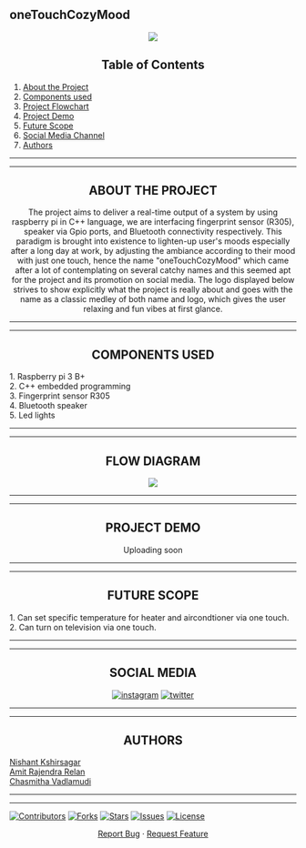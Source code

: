 ## oneTouchCozyMood

<div align="center">
 
 
 ![](https://github.com/Nishant-web/oneTouchCozyMood/blob/main/IMG_0050.jpeg)
 
 
 ## **Table of Contents**
 
 <div align="left">
  
 1. [About the Project](#about-the-project) <br/>
 2. [Components used](#components-used) <br/>
 2. [Project Flowchart](#flow-diagram) <br/>
 3. [Project Demo](#project-demo) <br/>
 4. [Future Scope](#future-scope) <br/>
 5. [Social Media Channel](# ) <br/>
 6. [Authors](#authors) <br/>
 
  <div align="center">
 
   -----
   -----
   
 ## **ABOUT THE PROJECT**
  
  The project aims to deliver a real-time output of a system by using raspberry pi in C++ language, we are interfacing fingerprint sensor (R305), speaker via Gpio ports, and Bluetooth connectivity respectively. This paradigm is brought into existence to lighten-up user's moods especially after a long day at work, by adjusting the ambiance according to their mood with just one touch, hence the name "oneTouchCozyMood" which came after a lot of contemplating on several catchy names and this seemed apt for the project and its promotion on social media. The logo displayed below strives to show explicitly what the project is really about and goes with the name as a classic medley of both name and logo, which gives the user relaxing and fun vibes at first glance.

 -----
 -----
  ## **COMPONENTS USED**
 
 <div align="left">
 1. Raspberry pi 3 B+ <br/>
 2. C++ embedded programming  <br/>
 3. Fingerprint sensor R305  <br/>
 4. Bluetooth speaker  <br/>
 5. Led lights <br/>
 
 <div align="center">
  
  -----
  -----
  
  
  
## **FLOW DIAGRAM**
   
  ![](https://github.com/Nishant-web/oneTouchCozyMood/blob/main/EB5AA2D1-B228-45EA-9A8C-F5E603E43BAF.jpeg)
 
 <div align="center">
  
  -----
  -----
  
## **PROJECT DEMO**  
  Uploading soon
  
  -----
  -----
  
## **FUTURE SCOPE**
  
   <div align="left">
  1. Can set specific temperature for heater and aircondtioner via one touch. <br/>
  2. Can turn on television via one touch.
  
  <div align="center">
  
   -----
   -----
## **SOCIAL MEDIA**
<div align="center">
 
 [![instagram](https://upload.wikimedia.org/wikipedia/commons/thumb/a/a5/Instagram_icon.png/128px-Instagram_icon.png)](https://www.instagram.com/)
 [![twitter](https://cdn.iconscout.com/icon/free/png-128/twitter-203-493159.png)](https://twitter.com/)
 
   -----
   -----

 
  <div align="center">
   
   
   
   
 ## **AUTHORS**
  
 <div align="left">
  
   [Nishant Kshirsagar](https://github.com/Nishant-web)   </br>
   [Amit Rajendra Relan](https://github.com/amitrelan238) </br>
   [Chasmitha Vadlamudi](https://github.com/Chasmithav)   </br>

  
  -----
  -----
  
  
  
  
  [![Contributors](https://img.shields.io/github/contributors/andretsolkas/oneTouchCozyMood.svg?style=for-the-badge)](https://github.com/andretsolkas/oneTouchCozyMood/graphs/contributors)
  [![Forks](https://img.shields.io/github/forks/andretsolkas/oneTouchCozyMood.svg?style=for-the-badge)](https://github.com/andretsolkas/oneTouchCozyMood/network/members)
  [![Stars](https://img.shields.io/github/stars/andretsolkas/oneTouchCozyMood.svg?style=for-the-badge)](https://github.com/andretsolkas/oneTouchCozyMood/stargazers)
  [![Issues](https://img.shields.io/github/issues/andretsolkas/oneTouchCozyMood.svg?style=for-the-badge)](https://github.com/andretsolkas/oneTouchCozyMood/issues)
  [![License](https://img.shields.io/github/license/andretsolkas/oneTouchCozyMood.svg?style=for-the-badge)](https://github.com/andretsolkas/oneTouchCozyMood/blob/main/LICENSE)
  
</div>

<div align="center">
  
  <a href="https://github.com/andretsolkas/oneTouchCozyMood/issues">Report Bug</a>
  ·
  <a href="https://github.com/andretsolkas/oneTouchCozyMood/issues">Request Feature</a>
  
</div>
